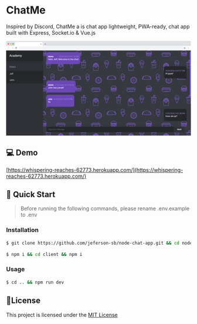 # ChatMe

Inspired by Discord, ChatMe a is chat app lightweight, PWA-ready, chat app built with Express, Socket.io & Vue.js

![Alt text](.github/mockup.png)

## 💻 Demo

[https://whispering-reaches-62773.herokuapp.com/](https://whispering-reaches-62773.herokuapp.com/)

## 🚀 Quick Start

> Before running the following commands, please rename .env.example to .env

### Installation

```bash
$ git clone https://github.com/jeferson-sb/node-chat-app.git && cd node-chat-app
```

```bash
$ npm i && cd client && npm i
```

### Usage

```bash
$ cd .. && npm run dev
```

## 📝License

This project is licensed under the [MIT License](https://github.com/jeferson-sb/node-chat-app/blob/master/LICENSE.md)
